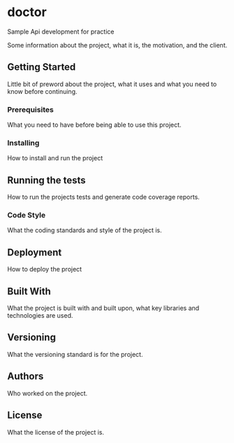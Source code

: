 # doctor
Sample Api development for practice


Some information about the project, what it is, the motivation, and the client.

## Getting Started

Little bit of preword about the project, what it uses and what you need to know before continuing. 

### Prerequisites

What you need to have before being able to use this project.

### Installing

How to install and run the project

## Running the tests

How to run the projects tests and generate code coverage reports.

### Code Style

What the coding standards and style of the project is. 

## Deployment

How to deploy the project

## Built With

What the project is built with and built upon, what key libraries and technologies are used. 

## Versioning

What the versioning standard is for the project. 

## Authors

Who worked on the project. 

## License

What the license of the project is.